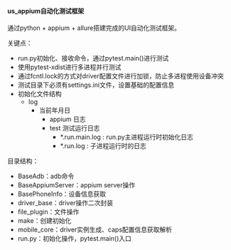 #### us_appium自动化测试框架
通过python + appium + allure搭建完成的UI自动化测试框架。

关键点：

- run.py初始化、接收命令，通过pytest.main()进行测试
- 使用pytest-xdist进行多进程并行测试
- 通过fcntl.lock的方式对driver配置文件进行加锁，防止多进程使用设备冲突
- 测试目录下必须有settings.ini文件，设置基础的配置信息
- 初始化文件结构
    - log
        - 当前年月日
            - appium 日志
            - test 测试运行日志
                - *.run.main.log : run.py主进程运行时初始化日志
                - *.run.log : 子进程运行时的日志
                
目录结构：
- BaseAdb：adb命令
- BaseAppiumServer：appium server操作
- BasePhoneInfo：设备信息获取
- driver_base：driver操作二次封装
- file_plugin：文件操作
- make：创建初始化
- mobile_core：driver实例生成、caps配置信息获取解析
- run.py：初始化操作，pytest.main()入口